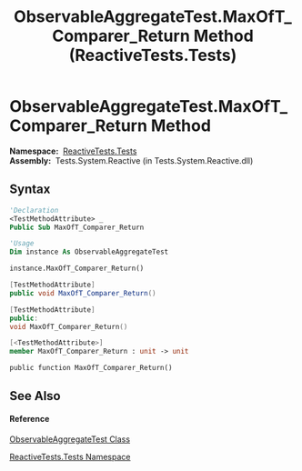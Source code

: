 ﻿---
title: ObservableAggregateTest.MaxOfT_Comparer_Return Method  (ReactiveTests.Tests)
TOCTitle: MaxOfT_Comparer_Return Method
ms:assetid: M:ReactiveTests.Tests.ObservableAggregateTest.MaxOfT_Comparer_Return
ms:mtpsurl: https://msdn.microsoft.com/en-us/library/reactivetests.tests.observableaggregatetest.maxoft_comparer_return(v=VS.103)
ms:contentKeyID: 36619889
ms.date: 06/28/2011
mtps_version: v=VS.103
f1_keywords:
- ReactiveTests.Tests.ObservableAggregateTest.MaxOfT_Comparer_Return
dev_langs:
- CSharp
- JScript
- VB
- FSharp
- c++
---

# ObservableAggregateTest.MaxOfT\_Comparer\_Return Method

**Namespace:**  [ReactiveTests.Tests](hh289046\(v=vs.103\).md)  
**Assembly:**  Tests.System.Reactive (in Tests.System.Reactive.dll)

## Syntax

``` vb
'Declaration
<TestMethodAttribute> _
Public Sub MaxOfT_Comparer_Return
```

``` vb
'Usage
Dim instance As ObservableAggregateTest

instance.MaxOfT_Comparer_Return()
```

``` csharp
[TestMethodAttribute]
public void MaxOfT_Comparer_Return()
```

``` c++
[TestMethodAttribute]
public:
void MaxOfT_Comparer_Return()
```

``` fsharp
[<TestMethodAttribute>]
member MaxOfT_Comparer_Return : unit -> unit 
```

``` jscript
public function MaxOfT_Comparer_Return()
```

## See Also

#### Reference

[ObservableAggregateTest Class](hh314823\(v=vs.103\).md)

[ReactiveTests.Tests Namespace](hh289046\(v=vs.103\).md)

